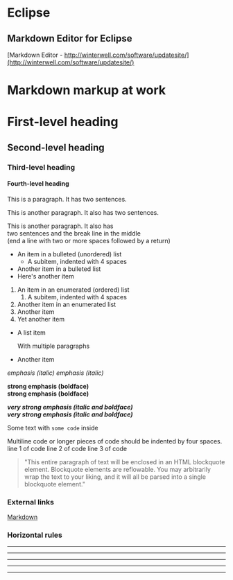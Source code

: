 # Eclipse
## Markdown Editor for Eclipse
[Markdown Editor - http://winterwell.com/software/updatesite/](http://winterwell.com/software/updatesite/)

# Markdown markup at work
# First-level heading
## Second-level heading
### Third-level heading
#### Fourth-level heading

This is a paragraph. It has two sentences.

This is another paragraph. It also has 
two sentences.

This is another paragraph. It also has  
two sentences and the break line in the middle  
(end a line with two or more spaces followed by a return)

* An item in a bulleted (unordered) list
    + A subitem, indented with 4 spaces
* Another item in a bulleted list
* Here's another item

1. An item in an enumerated (ordered) list
    1. A subitem, indented with 4 spaces
2. Another item in an enumerated list
3. Another item
4. Yet another item

* A list item

    With multiple paragraphs

* Another item

*emphasis (italic)*
_emphasis (italic)_

**strong emphasis (boldface)**  
__strong emphasis (boldface)__

***very strong emphasis (italic and boldface)***  
___very strong emphasis (italic and boldface)___


Some text with `some code` inside

Multiline code or longer pieces of code should be indented by four spaces.
    line 1 of code
    line 2 of code
    line 3 of code


> "This entire paragraph of text will be enclosed in an HTML blockquote element.
Blockquote elements are reflowable. You may arbitrarily
wrap the text to your liking, and it will all be parsed
into a single blockquote element."

### External links
[Markdown](http://en.wikipedia.com/wiki/Markdown)

### Horizontal rules
* * *
***
*****
- - -
---------------------------------------
